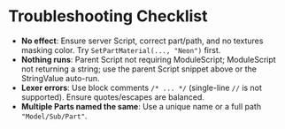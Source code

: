 # Troubleshooting Checklist

- **No effect**: Ensure server Script, correct part/path, and no textures masking color. Try `SetPartMaterial(..., "Neon")` first.
- **Nothing runs**: Parent Script not requiring ModuleScript; ModuleScript not returning a string; use the parent Script snippet above or the StringValue auto-run.
- **Lexer errors**: Use block comments `/* ... */` (single-line `//` is not supported). Ensure quotes/escapes are balanced.
- **Multiple Parts named the same**: Use a unique name or a full path `"Model/Sub/Part"`.
